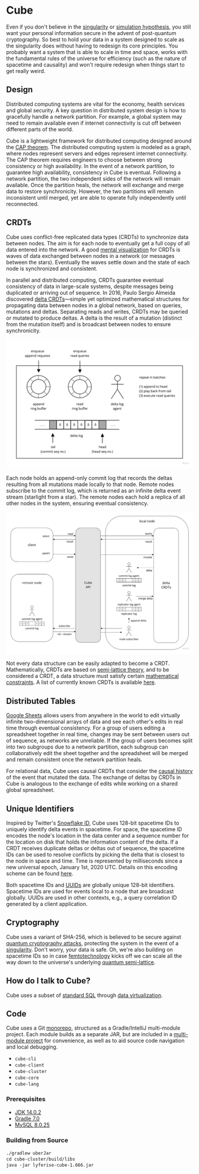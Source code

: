 # Cube

Even if you don't believe in the [singularity](https://en.wikipedia.org/wiki/Technological_singularity) or [simulation hypothesis](https://en.wikipedia.org/wiki/Simulation_hypothesis), you still want your personal information secure in the advent of post-quantum cryptography. So best to hold your data in a system designed to scale as the singularity does without having to redesign its core principles. You probably want a system that is able to scale in time and space, works with the fundamental rules of the universe for efficiency (such as the nature of spacetime and causality) and won't require redesign when things start to get really weird.

## Design

Distributed computing systems are vital for the economy, health services and global security. A key question in distributed system design is how to gracefully handle a network partition. For example, a global system may need to remain available even if internet connectivity is cut off between different parts of the world.

Cube is a lightweight framework for distributed computing designed around the [CAP theorem](https://en.wikipedia.org/wiki/CAP_theorem). The distributed computing system is modeled as a graph, where nodes represent servers and edges represent internet connectivity. The CAP theorem requires engineers to choose between strong consistency or high availability. In the event of a network partition, to guarantee high availability, consistency in Cube is eventual. Following a network partition, the two independent sides of the network will remain available. Once the partition heals, the network will exchange and merge data to restore synchronicity. However, the two partitions will remain inconsistent until merged, yet are able to operate fully independently until reconnected.

## CRDTs

Cube uses conflict-free replicated data types (CRDTs) to synchronize data between nodes. The aim is for each node to eventually get a full copy of all data entered into the network. A good [mental visualization](https://mwhittaker.github.io/consistency_in_distributed_systems/1_baseball.html) for CRDTs is waves of data exchanged between nodes in a network (or messages between the stars). Eventually the waves settle down and the state of each node is synchronized and consistent.

In parallel and distributed computing, CRDTs guarantee eventual consistency of data in large-scale systems, despite messages being duplicated or arriving out of sequence. In 2016, Paulo Sergio Almeida discovered [delta CRDTs](https://arxiv.org/pdf/1603.01529.pdf)—simple yet optimized mathematical structures for propagating data between nodes in a global network, based on queries, mutations and deltas. Separating reads and writes, CRDTs may be queried or mutated to produce deltas. A delta is the result of a mutation (distinct from the mutation itself) and is broadcast between nodes to ensure synchronicity.

![delta log agent](design/delta-log-agent.jpg)

Each node holds an append-only commit log that records the deltas resulting from all mutations made locally to that node. Remote nodes subscribe to the commit log, which is returned as an infinite delta event stream (starlight from a star). The remote nodes each hold a replica of all other nodes in the system, ensuring eventual consistency.

![delta replicator](design/delta-replicator.jpg)

Not every data structure can be easily adapted to become a CRDT. Mathematically, CRDTs are based on [semi-lattice theory](https://en.wikipedia.org/wiki/Join_and_meet), and to be considered a CRDT, a data structure must satisfy certain [mathematical constraints](https://en.wikipedia.org/wiki/Semilattice). A list of currently known CRDTs is available [here](https://en.wikipedia.org/wiki/Conflict-free_replicated_data_type#Known_CRDTs).

## Distributed Tables

[Google Sheets](https://josephg.com/blog/crdts-are-the-future/) allows users from anywhere in the world to edit virtually infinite two-dimensional arrays of data and see each other's edits in real time through eventual consistency. For a group of users editing a spreadsheet together in real time, changes may be sent between users out of sequence, as networks are unreliable. If  the group of users becomes split into two subgroups due to a network partition, each subgroup can collaboratively edit the sheet together and the spreadsheet will be merged and remain consistent once the network partition heals.

For relational data, Cube uses causal CRDTs that consider the [causal history](https://en.wikipedia.org/wiki/World_line) of the event that mutated the data. The exchange of deltas by CRDTs in Cube is analogous to the exchange of edits while working on a shared global spreadsheet.

## Unique Identifiers

Inspired by Twitter's [Snowflake ID](https://en.wikipedia.org/wiki/Snowflake_ID), Cube uses 128-bit spacetime IDs to uniquely identify delta events in spacetime. For space, the spacetime ID encodes the node's location in the data center and a sequence number for the location on disk that holds the information content of the delta. If a CRDT receives duplicate deltas or deltas out of sequence, the spacetime IDs can be used to resolve conflicts by picking the delta that is closest to the node in space and time. Time is represented by milliseconds since a new universal epoch, January 1st, 2020 UTC. Details on this encoding scheme can be found [here](https://github.com/Lyferise/cube/blob/master/cube-core/src/main/java/com/lyferise/cube/events/SpacetimeId.java).

Both spacetime IDs and [UUIDs](https://en.wikipedia.org/wiki/Universally_unique_identifier) are globally unique 128-bit identifiers. Spacetime IDs are used for events local to a node that are broadcast globally. UUIDs are used in other contexts, e.g., a query correlation ID generated by a client application.

## Cryptography

Cube uses a variant of SHA-256, which is believed to be secure against [quantum cryptography attacks](https://en.wikipedia.org/wiki/Post-quantum_cryptography), protecting the system in the event of a [singularity](https://en.wikipedia.org/wiki/Technological_singularity). Don't worry, your data is safe. Oh, we're also building on spacetime IDs so in case [femtotechnology](https://en.wikipedia.org/wiki/Femtotechnology) kicks off we can scale all the way down to the universe's underlying [quantum semi-lattice](https://www.quantamagazine.org/how-space-and-time-could-be-a-quantum-error-correcting-code-20190103).

## How do I talk to Cube?

Cube uses a subset of [standard SQL](https://en.wikipedia.org/wiki/SQL) through [data virtualization](https://en.wikipedia.org/wiki/Data_virtualization).

## Code

Cube uses a Git [monorepo](https://en.wikipedia.org/wiki/Monorepo), structured as a Gradle/IntelliJ multi-module project. Each module builds as a separate JAR, but are included in a [multi-module project](https://docs.gradle.org/current/userguide/multi_project_builds.html) for convenience, as well as to aid source code navigation and local debugging.

- `cube-cli`
- `cube-client`
- `cube-cluster`
- `cube-core`
- `cube-lang`

### Prerequisites

- [JDK 14.0.2](https://www.oracle.com/java/technologies/javase/jdk14-archive-downloads.html)
- [Gradle 7.0](https://gradle.org/releases)
- [MySQL 8.0.25](https://dev.mysql.com/downloads/mysql)

### Building from Source

```
./gradlew uberJar
cd cube-cluster/build/libs
java -jar lyferise-cube-1.666.jar
```
